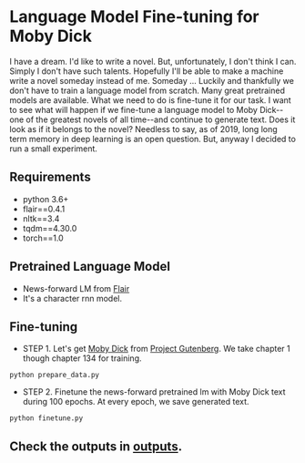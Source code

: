 # Language Model Fine-tuning for Moby Dick

I have a dream. I'd like to write a novel. But, unfortunately, I don't think I can. Simply I don't have such talents.
Hopefully I'll be able to make a machine write a novel someday instead of me. Someday ...
Luckily and thankfully we don't have to train a language model from scratch. Many great pretrained models are available.
What we need to do is fine-tune it for our task.
I want to see what will happen if we fine-tune a language model to Moby Dick--one of the greatest novels of all time--and continue to generate text.
Does it look as if it belongs to the novel? Needless to say, as of 2019, long long term memory in deep learning is an open question.
But, anyway I decided to run a small experiment.


## Requirements
* python 3.6+
* flair==0.4.1
* nltk==3.4
* tqdm==4.30.0
* torch==1.0

## Pretrained Language Model
* News-forward LM from [Flair](https://github.com/zalandoresearch/flair)
* It's a character rnn model.

## Fine-tuning
* STEP 1. Let's get [Moby Dick](https://www.gutenberg.org/files/2701/2701-0.txt) from [Project Gutenberg](https://www.gutenberg.org/). We take chapter 1 though chapter 134 for training.
```
python prepare_data.py
```

* STEP 2. Finetune the news-forward pretrained lm with Moby Dick text during 100 epochs. At every epoch, we save generated text.
```
python finetune.py
```

## Check the outputs in [outputs](outputs).

